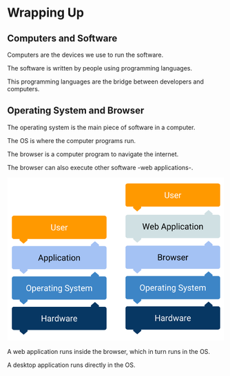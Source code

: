 # Wrapping Up

## Computers and Software

Computers are the devices we use to run the software.

The software is written by people using programming languages.

This programming languages are the bridge between developers and computers.

## Operating System and Browser

The operating system is the main piece of software in a computer.

The OS is where the computer programs run.

The browser is a computer program to navigate the internet.

The browser can also execute other software -web applications-.

![Web Application vs Desktop Application](./assets/Browser-OS-layers.png)

A web application runs inside the browser, which in turn runs in the OS.

A desktop application runs directly in the OS.
